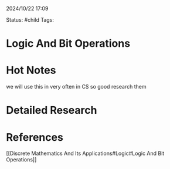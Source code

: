 2024/10/22
17:09

Status: #child
Tags:
# Logic And Bit Operations


# Hot Notes
we will use this in  very often in CS so good research them

# Detailed Research



# References

[[Discrete Mathematics And Its Applications#Logic#Logic And Bit Operations]]